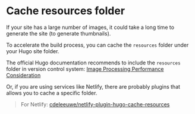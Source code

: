 # Cache resources folder

If your site has a large number of images, it could take a long time to generate the site (to generate thumbnails).

To accelerate the build process, you can cache the `resources` folder under your Hugo site folder.

The official Hugo documentation recommends to include the `resources` folder in version control system: [Image Processing Performance Consideration](https://gohugo.io/content-management/image-processing/#image-processing-performance-consideration)

Or, if you are using services like Netlify, there are probably plugins that allows you to cache a specific folder. 

> For Netlify: [cdeleeuwe/netlify-plugin-hugo-cache-resources](https://github.com/cdeleeuwe/netlify-plugin-hugo-cache-resources)